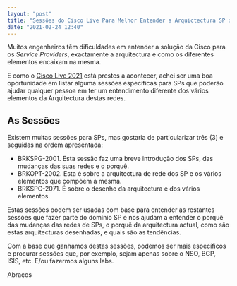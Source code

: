 ```yaml
---
layout: "post"
title: "Sessões do Cisco Live Para Melhor Entender a Arquictectura SP da Cisco"
date: "2021-02-24 12:40"
---
```

Muitos engenheiros têm dificuldades em entender a solução da Cisco para os _Service Providers_, exactamente a arquitectura e como os diferentes elementos encaixam na mesma.

E como o [Cisco Live 2021](https://www.ricardosimba.com/eventos/2021/02/24/cisco-live-2021.html) está prestes a acontecer, achei ser uma boa oportunidade em listar alguma sessões especificas para SPs que poderão ajudar qualquer pessoa em ter um entendimento diferente dos vários elementos da Arquitectura destas redes.

## As Sessões
Existem muitas sessões para SPs, mas gostaria de particularizar três (3) e seguidas na ordem apresentada:
- BRKSPG-2001. Esta sessão faz uma breve introdução dos SPs, das mudanças das suas redes e o porquê.
- BRKOPT-2002. Esta é sobre a arquitectura de rede dos SP e os vários elementos que compõem a mesma.
- BRKSPG-2071. É sobre o desenho da arquitectura e dos vários elementos.

Estas sessões podem ser usadas com base para entender as restantes sessões que fazer parte do domínio SP e nos ajudam a entender o porquê das mudanças das redes de SPs, o porquê da arquitectura actual, como são estas arquitecturas desenhadas, e quais são as tendências.

Com a base que ganhamos destas sessões, podemos ser mais específicos e procurar sessões que, por exemplo, sejam apenas sobre o NSO, BGP, ISIS, etc. E/ou fazermos alguns labs.

Abraços
